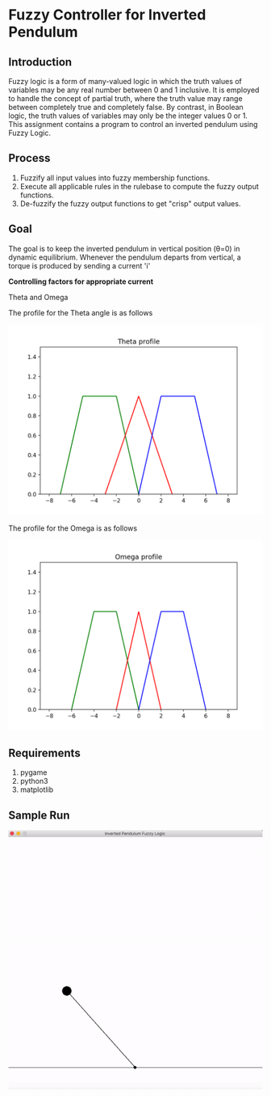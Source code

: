 # Fuzzy Controller for Inverted Pendulum

## Introduction
Fuzzy logic is a form of many-valued logic in which the truth values of variables may be any real number between 0 and 1 inclusive. It is employed to handle the concept of partial truth, where the truth value may range between completely true and completely false. By contrast, in Boolean logic, the truth values of variables may only be the integer values 0 or 1. This assignment contains a program to control an inverted pendulum using Fuzzy Logic.

## Process
1. Fuzzify all input values into fuzzy membership functions.
2. Execute all applicable rules in the rulebase to compute the fuzzy output functions.
3. De-fuzzify the fuzzy output functions to get "crisp" output values.

## Goal
The goal is to keep the inverted pendulum in vertical position (θ=0)
in dynamic equilibrium. Whenever the pendulum departs
from vertical, a torque is produced by sending a current 'i'

**Controlling factors for appropriate current**

Theta and Omega



The profile for the Theta angle is as follows

![Theta](Figure_1.png)


The profile for the Omega is as follows

![Omega](Figure_2.png)


## Requirements
1. pygame
2. python3
3. matplotlib


## Sample Run

![Pendulum](pendulum.gif)
